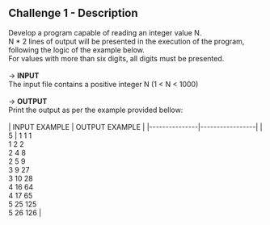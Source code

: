 ## Challenge 1 - Description  
Develop a program capable of reading an integer value N.<br>
N * 2 lines of output will be presented in the execution of the program, following the logic of the example below.<br>
For values ​​with more than six digits, all digits must be presented.<br>
<br>
\-> **INPUT**<br>
The input file contains a positive integer N (1 < N < 1000)<br>
<br>
\-> **OUTPUT**<br>
Print the output as per the example provided bellow:<br>
<br>
| INPUT EXAMPLE | OUTPUT EXAMPLE  |
|---------------|-----------------|
| 5             | 1 1  1   <br>1 2  2    <br>2 4  8    <br>2 5  9    <br>3 9  27    <br>3 10 28    <br>4 16 64    <br>4 17 65    <br>5 25 125    <br>5 26 126     |
<br>
